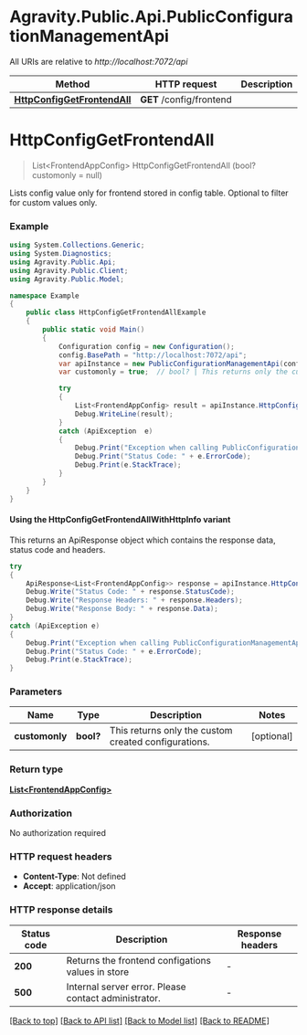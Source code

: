 # Agravity.Public.Api.PublicConfigurationManagementApi

All URIs are relative to *http://localhost:7072/api*

| Method | HTTP request | Description |
|--------|--------------|-------------|
| [**HttpConfigGetFrontendAll**](PublicConfigurationManagementApi.md#httpconfiggetfrontendall) | **GET** /config/frontend |  |

<a id="httpconfiggetfrontendall"></a>
# **HttpConfigGetFrontendAll**
> List&lt;FrontendAppConfig&gt; HttpConfigGetFrontendAll (bool? customonly = null)



Lists config value only for frontend stored in config table. Optional to filter for custom values only.

### Example
```csharp
using System.Collections.Generic;
using System.Diagnostics;
using Agravity.Public.Api;
using Agravity.Public.Client;
using Agravity.Public.Model;

namespace Example
{
    public class HttpConfigGetFrontendAllExample
    {
        public static void Main()
        {
            Configuration config = new Configuration();
            config.BasePath = "http://localhost:7072/api";
            var apiInstance = new PublicConfigurationManagementApi(config);
            var customonly = true;  // bool? | This returns only the custom created configurations. (optional) 

            try
            {
                List<FrontendAppConfig> result = apiInstance.HttpConfigGetFrontendAll(customonly);
                Debug.WriteLine(result);
            }
            catch (ApiException  e)
            {
                Debug.Print("Exception when calling PublicConfigurationManagementApi.HttpConfigGetFrontendAll: " + e.Message);
                Debug.Print("Status Code: " + e.ErrorCode);
                Debug.Print(e.StackTrace);
            }
        }
    }
}
```

#### Using the HttpConfigGetFrontendAllWithHttpInfo variant
This returns an ApiResponse object which contains the response data, status code and headers.

```csharp
try
{
    ApiResponse<List<FrontendAppConfig>> response = apiInstance.HttpConfigGetFrontendAllWithHttpInfo(customonly);
    Debug.Write("Status Code: " + response.StatusCode);
    Debug.Write("Response Headers: " + response.Headers);
    Debug.Write("Response Body: " + response.Data);
}
catch (ApiException e)
{
    Debug.Print("Exception when calling PublicConfigurationManagementApi.HttpConfigGetFrontendAllWithHttpInfo: " + e.Message);
    Debug.Print("Status Code: " + e.ErrorCode);
    Debug.Print(e.StackTrace);
}
```

### Parameters

| Name | Type | Description | Notes |
|------|------|-------------|-------|
| **customonly** | **bool?** | This returns only the custom created configurations. | [optional]  |

### Return type

[**List&lt;FrontendAppConfig&gt;**](FrontendAppConfig.md)

### Authorization

No authorization required

### HTTP request headers

 - **Content-Type**: Not defined
 - **Accept**: application/json


### HTTP response details
| Status code | Description | Response headers |
|-------------|-------------|------------------|
| **200** | Returns the frontend configations values in store |  -  |
| **500** | Internal server error. Please contact administrator. |  -  |

[[Back to top]](#) [[Back to API list]](../README.md#documentation-for-api-endpoints) [[Back to Model list]](../README.md#documentation-for-models) [[Back to README]](../README.md)

